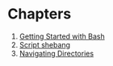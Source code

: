 # Chapters

1. [Getting Started with Bash](docs/introduction.md)
2. [Script shebang](docs/script-shebang.md)
3. [Navigating Directories](docs/navigating-directories.md)